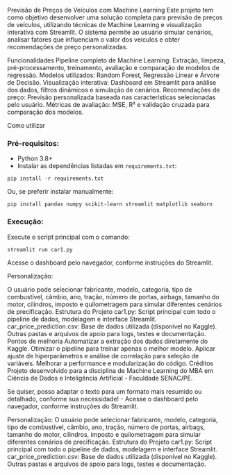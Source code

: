 Previsão de Preços de Veículos com Machine Learning
Este projeto tem como objetivo desenvolver uma solução completa para previsão de preços de veículos, utilizando técnicas de Machine Learning e visualização interativa com Streamlit. O sistema permite ao usuário simular cenários, analisar fatores que influenciam o valor dos veículos e obter recomendações de preço personalizadas.

Funcionalidades
Pipeline completo de Machine Learning: Extração, limpeza, pré-processamento, treinamento, avaliação e comparação de modelos de regressão.
Modelos utilizados: Random Forest, Regressão Linear e Árvore de Decisão.
Visualização interativa: Dashboard em Streamlit para análise dos dados, filtros dinâmicos e simulação de cenários.
Recomendações de preço: Previsão personalizada baseada nas características selecionadas pelo usuário.
Métricas de avaliação: MSE, R² e validação cruzada para comparação dos modelos.

Como utilizar

### Pré-requisitos:

- Python 3.8+
- Instalar as dependências listadas em `requirements.txt`:

```
pip install -r requirements.txt
```

Ou, se preferir instalar manualmente:

```
pip install pandas numpy scikit-learn streamlit matplotlib seaborn
```

### Execução:

Execute o script principal com o comando:

```
streamlit run car1.py
```

Acesse o dashboard pelo navegador, conforme instruções do Streamlit.

Personalização:

O usuário pode selecionar fabricante, modelo, categoria, tipo de combustível, câmbio, ano, tração, número de portas, airbags, tamanho do motor, cilindros, imposto e quilometragem para simular diferentes cenários de precificação.
Estrutura do Projeto
car1.py: Script principal com todo o pipeline de dados, modelagem e interface Streamlit.
car_price_prediction.csv: Base de dados utilizada (disponível no Kaggle).
Outras pastas e arquivos de apoio para logs, testes e documentação.
Pontos de melhoria
Automatizar a extração dos dados diretamente do Kaggle.
Otimizar o pipeline para treinar apenas o melhor modelo.
Aplicar ajuste de hiperparâmetros e análise de correlação para seleção de variáveis.
Melhorar a performance e modularização do código.
Créditos
Projeto desenvolvido para a disciplina de Machine Learning do MBA em Ciência de Dados e Inteligência Artificial - Faculdade SENAC/PE.

Se quiser, posso adaptar o texto para um formato mais resumido ou detalhado, conforme sua necessidade! - Acesse o dashboard pelo navegador, conforme instruções do Streamlit.

Personalização:
O usuário pode selecionar fabricante, modelo, categoria, tipo de combustível, câmbio, ano, tração, número de portas, airbags, tamanho do motor, cilindros, imposto e quilometragem para simular diferentes cenários de precificação.
Estrutura do Projeto
car1.py: Script principal com todo o pipeline de dados, modelagem e interface Streamlit.
car_price_prediction.csv: Base de dados utilizada (disponível no Kaggle).
Outras pastas e arquivos de apoio para logs, testes e documentação.